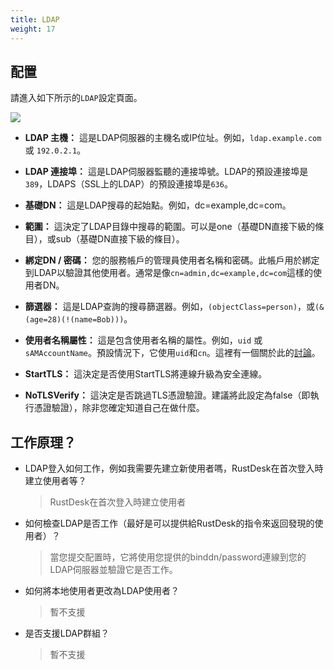 ```yaml
---
title: LDAP
weight: 17
---
```


## 配置
請進入如下所示的`LDAP`設定頁面。

![](/docs/en/self-host/rustdesk-server-pro/ldap/images/ldap.png)

- **LDAP 主機：** 這是LDAP伺服器的主機名或IP位址。例如，`ldap.example.com` 或 `192.0.2.1`。

- **LDAP 連接埠：** 這是LDAP伺服器監聽的連接埠號。LDAP的預設連接埠是`389`，LDAPS（SSL上的LDAP）的預設連接埠是`636`。

- **基礎DN：** 這是LDAP搜尋的起始點。例如，dc=example,dc=com。

- **範圍：** 這決定了LDAP目錄中搜尋的範圍。可以是one（基礎DN直接下級的條目），或sub（基礎DN直接下級的條目）。

- **綁定DN / 密碼：** 您的服務帳戶的管理員使用者名稱和密碼。此帳戶用於綁定到LDAP以驗證其他使用者。通常是像`cn=admin,dc=example,dc=com`這樣的使用者DN。

- **篩選器：** 這是LDAP查詢的搜尋篩選器。例如，`(objectClass=person)`，或`(&(age=28)(!(name=Bob)))`。

- **使用者名稱屬性：** 這是包含使用者名稱的屬性。例如，`uid` 或 `sAMAccountName`。預設情況下，它使用`uid`和`cn`。這裡有一個關於此的[討論](https://github.com/rustdesk/rustdesk-server-pro/issues/140#issuecomment-1916804393)。

- **StartTLS：** 這決定是否使用StartTLS將連線升級為安全連線。

- **NoTLSVerify：** 這決定是否跳過TLS憑證驗證。建議將此設定為false（即執行憑證驗證），除非您確定知道自己在做什麼。

## 工作原理？
- LDAP登入如何工作，例如我需要先建立新使用者嗎，RustDesk在首次登入時建立使用者等？
  > RustDesk在首次登入時建立使用者
- 如何檢查LDAP是否工作（最好是可以提供給RustDesk的指令來返回發現的使用者）？
  > 當您提交配置時，它將使用您提供的binddn/password連線到您的LDAP伺服器並驗證它是否工作。
- 如何將本地使用者更改為LDAP使用者？
  > 暫不支援
- 是否支援LDAP群組？
  > 暫不支援